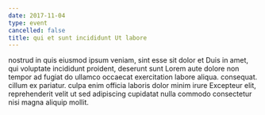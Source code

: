```yaml
---
date: 2017-11-04
type: event
cancelled: false
title: qui et sunt incididunt Ut labore
---
```

nostrud in quis eiusmod ipsum veniam, sint esse sit dolor et Duis in amet, qui voluptate incididunt proident, deserunt sunt Lorem aute dolore non tempor ad fugiat do ullamco occaecat exercitation labore aliqua. consequat. cillum ex pariatur. culpa enim officia laboris dolor minim irure Excepteur elit, reprehenderit velit ut sed adipiscing cupidatat nulla commodo consectetur nisi magna aliquip mollit.